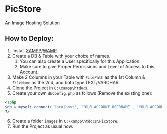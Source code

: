 # PicStore
An Image Hosting Solution
## How to Deploy:
1. Install [XAMPP](https://www.apachefriends.org/)/[WAMP](https://www.wampserver.com/en/).
2. Create a DB & Table with your choice of names.
   1. You can also create a User specifically for this Application.
   2. Make sure to give Proper Permissions and Level of Access to this Account.
3. Make 2 Columns in your Table with `FilePath` as the 1st Column & `FileName` as the 2nd, and both type TEXT/VARCHAR.
4. Clone the Project in `C:\xampp\htdocs`.
5. Create your own `dbConfig.php` as follows (Remove the existing one):
```php
<?php
$db = mysqli_connect('localhost', 'YOUR_ACCOUNT_USERNAME', 'YOUR_ACCOUNT_PASSWORD', 'DB_NAME');
?>
```
6. Create a folder `images` in `C:\xampp\htdocs\PicStore`.
7. Run the Project as usual now.